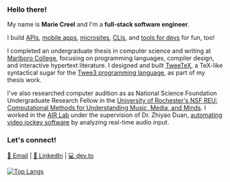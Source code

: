 ### Hello there!
My name is **Marie Creel** and I'm a **full-stack software engineer**.

I build [APIs](https://github.com/mariecreel/lolibrary-api-proxy), [mobile apps](https://github.com/mariecreel/lolibrary-mobile), [microsites](https://www.hatsunem.icu), [CLIs](https://github.com/mariecreel/leetdex), and [tools for devs](https://github.com/mariecreel/bulkrcsdiff.sh) for fun, too!

I completed an undergraduate thesis in computer science and writing at [Marlboro College](https://marlboro.emerson.edu/), focusing on programming languages, compiler design, and interactive hypertext literature. I designed and built [TweeTeX](https://github.com/mariecreel/TweeTeX), a TeX-like syntactical sugar for the [Twee3 programming language](https://github.com/Rizean/twee3), as part of my thesis work.
 
I've also researched computer audition as as National Science Foundation Undergraduate Research Fellow in the [University of Rochester's NSF REU: Computational Methods for Understanding Music, Media, and Minds](https://www.sas.rochester.edu/dsc/undergraduate/reu.html). I worked in the [AIR Lab](http://www2.ece.rochester.edu/projects/air/index.html) under the supervision of Dr. Zhiyao Duan, [automating video jockey software](https://github.com/mariecreel/automatic_music_events) by analyzing real-time audio input.

### Let's connect!
[📧 Email](mailto:marie.n.creel@gmail.com) | [🔗 LinkedIn](https://linkedin.com/in/m-creel) | [💻 dev.to](https://dev.to/mcreel)

[![Top Langs](https://github-readme-stats.vercel.app/api/top-langs/?username=mariecreel&hide=html,jupyter+notebook,java,objective-c)](https://github.com/anuraghazra/github-readme-stats)
